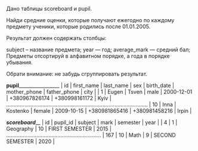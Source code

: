 Дано таблицы scoreboard и pupil.

Найди средние оценки, которые получают ежегодно по каждому предмету ученики, которые родились после 01.01.2005.

Результат должен содержать столбцы:

subject – название предмета;
year — год;
average_mark — средний бал;
Предметы отсортируй в алфавитном порядке, а года в порядке убывания.

Обрати внимание: не забудь сгруппировать результат.

____________________________________pupil_____________________________________________________
| id  |	first_name | last_name | sex    | birth_date | mother_phone  | father_phone  | city  |
| 1   |	Eugen      | Tsven     | male   | 2000-12-01 | +380967826174 | +380998161172 | Kyiv  |
..............................................................................................
| 10  | Inna       | Kostenko  | female | 2009-10-15 | +380981865416 | +380981458216 | Irpin |

_________________________scoreboard___________________________
| id  | pupil_id  | subject      | mark | semester        | year |
| 4   | 1         | Geography    | 10   | FIRST SEMESTER  | 2015 |
...............................................................
| 167 | 10        | Math         | 9    | SECOND SEMESTER | 2020 |